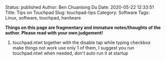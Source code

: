 Status: published
Author: Ben Chuanlong Du
Date: 2020-05-22 12:33:51
Title: Tips on Touchpad
Slug: touchpad-tips
Category: Software
Tags: Linux, software, touchpad, hardware

**Things on this page are fragmentary and immature notes/thoughts of the author. Please read with your own judgement!**
 
1. touchpad.ntwt together with the disable tap while typing checkbox make things not work
    use only 1 of them, 
    I suggest you run touchpad.ntwt when needed, don't auto run it at startup
